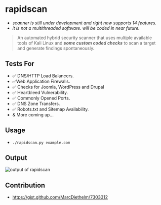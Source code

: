 # rapidscan 
- _scanner is still under development and right now supports 14 features._
- _it is not a multithreaded software. will be coded in near future._

> An automated hybrid security scanner that uses multiple available tools of Kali Linux and ***some custom coded checks*** to scan a target and generate findings spontaneously.

## Tests For
- :white_check_mark: DNS/HTTP Load Balancers.
- :white_check_mark:Web Application Firewalls.
- :white_check_mark: Checks for Joomla, WordPress and Drupal
- :white_check_mark: Heartbleed Vulnerability.
- :white_check_mark: Commonly Opened Ports.
- :white_check_mark: DNS Zone Transfers.
- :white_check_mark: Robots.txt and Sitemap Availability.
- & More coming up...

## Usage

- `./rapidscan.py example.com`

## Output

![output of rapidscan](https://github.com/skavngr/rapidscan/blob/master/rapidscan.PNG)

## Contribution
- https://gist.github.com/MarcDiethelm/7303312

